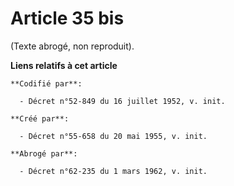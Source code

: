 # Article 35 bis

(Texte abrogé, non reproduit).

**Liens relatifs à cet article**

	**Codifié par**:

	  - Décret n°52-849 du 16 juillet 1952, v. init.

	**Créé par**:

	  - Décret n°55-658 du 20 mai 1955, v. init.

	**Abrogé par**:

	  - Décret n°62-235 du 1 mars 1962, v. init.
